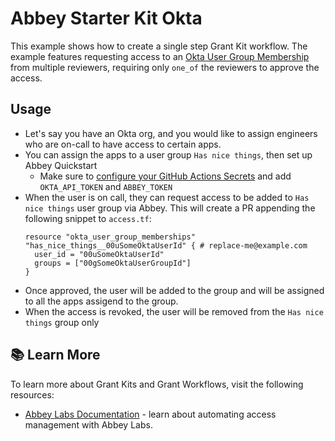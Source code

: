 # Abbey Starter Kit Okta

This example shows how to create a single step Grant Kit workflow.
The example features requesting access to an [Okta User Group Membership](https://registry.terraform.io/providers/okta/okta/latest/docs/resources/user_group_memberships)
from multiple reviewers, requiring only `one_of` the reviewers to approve the access.

## Usage

- Let's say you have an Okta org, and you would like to assign engineers who are on-call to have access to certain apps.
- You can assign the apps to a user group `Has nice things`, then set up Abbey Quickstart
  - Make sure to [configure your GitHub Actions Secrets](https://docs.abbey.io/product/deploying-your-grant-kit#step-1-add-your-abbey_token) and add `OKTA_API_TOKEN` and `ABBEY_TOKEN`
- When the user is on call, they can request access to be added to `Has nice things` user group via Abbey. This will create a PR appending the following snippet to `access.tf`:
  ```hcl
  resource "okta_user_group_memberships" "has_nice_things__00uSomeOktaUserId" { # replace-me@example.com
    user_id = "00uSomeOktaUserId"
    groups = ["00gSomeOktaUserGroupId"]
  }
  ```
- Once approved, the user will be added to the group and will be assigned to all the apps assigend to the group.
- When the access is revoked, the user will be removed from the `Has nice things` group only

## :books: Learn More

To learn more about Grant Kits and Grant Workflows, visit the following resources:

-   [Abbey Labs Documentation](https://docs.abbey.io) - learn about automating access management with Abbey Labs.
